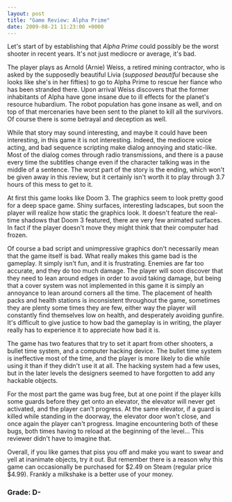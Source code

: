 ```yaml
---
layout: post
title: "Game Review: Alpha Prime"
date: 2009-08-21 11:23:00 +0000
---
```

Let's start of by establishing that <i>Alpha Prime</i> could possibly be the worst shooter in recent years. It's not just mediocre or average, it's bad.

The player plays as Arnold (Arnie) Weiss, a retired mining contractor, who is asked by the supposedly beautiful Livia (<i>supposed beautiful</i> because she looks like she's in her fifties) to go to Alpha Prime to rescue her fiance who has been stranded there. Upon arrival Weiss discovers that the former inhabitants of Alpha have gone insane due to ill effects for the planet's resource hubardium. The robot population has gone insane as well, and on top of that mercenaries have been sent to the planet to kill all the survivors. Of course there is some betrayal and deception as well.

While that story may sound interesting, and maybe it could have been interesting, in this game it is not interesting. Indeed, the mediocre voice acting, and bad sequence scripting make dialog annoying and static-like. Most of the dialog comes through radio transmissions, and there is a pause every time the subtitles change even if the character talking was in the middle of a sentence. The worst part of the story is the ending, which won't be given away in this review, but it certainly isn't worth it to play through 3.7 hours of this mess to get to it.

At first this game looks like Doom 3. The graphics seem to look pretty good for a deep space game. Shiny surfaces, interesting ladscapes, but soon the player will realize how static the graphics look. It doesn't feature the real-time shadows that Doom 3 featured, there are very few animated surfaces. In fact if the player doesn't move they might think that their computer had frozen.

Of course a bad script and unimpressive graphics don't necessarily mean that the game itself is bad. What really makes this game bad is the gameplay. It simply isn't fun, and it is frustrating. Enemies are far too accurate, and they do too much damage. The player will soon discover that they need to lean around edges in order to avoid taking damage, but being that a cover system was not implemented in this game it is simply an annoyance to lean around corners all the time. The placement of health packs and health stations is inconsistent throughout the game, sometimes they are plenty some times they are few, either way the player will constantly find themselves low on health, and desperately avoiding gunfire. It's difficult to give justice to how bad the gameplay is in writing, the player really has to experience it to appreciate how bad it is.

The game has two features that try to set it apart from other shooters, a bullet time system, and a computer hacking device. The bullet time system is ineffective most of the time, and the player is more likely to die while using it than if they didn't use it at all. The hacking system had a few uses, but in the later levels the designers seemed to have forgotten to add any hackable objects.

For the most part the game was bug free, but at one point if the player kills some guards before they get onto an elevator, the elevator will never get activated, and the player can't progress. At the same elevator, if a guard is killed while standing in the doorway, the elevator door won't close, and once again the player can't progress. Imagine encountering both of these bugs, both times having to reload at the beginning of the level... This reviewer didn't have to imagine that.

Overall, if you like games that piss you off and make you want to swear and yell at inanimate objects, try it out. But remember there is a reason why this game can occasionally be purchased for $2.49 on Steam (regular price $4.99). Frankly a milkshake is a better use of your money.
<h3>Grade: D-</h3>
